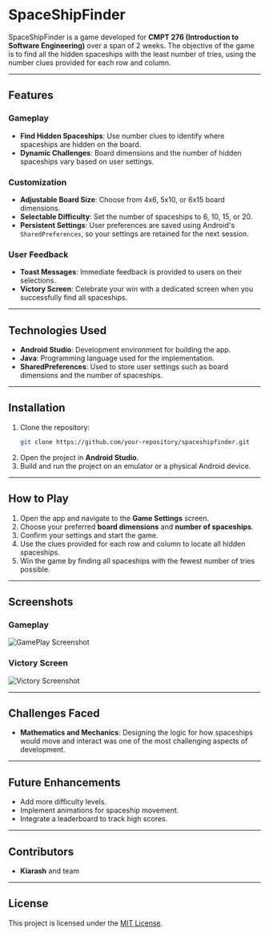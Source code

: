 # SpaceShipFinder

SpaceShipFinder is a game developed for **CMPT 276 (Introduction to Software Engineering)** over a span of 2 weeks. The objective of the game is to find all the hidden spaceships with the least number of tries, using the number clues provided for each row and column.

---

## Features

### Gameplay
- **Find Hidden Spaceships**: Use number clues to identify where spaceships are hidden on the board.
- **Dynamic Challenges**: Board dimensions and the number of hidden spaceships vary based on user settings.

### Customization
- **Adjustable Board Size**: Choose from 4x6, 5x10, or 6x15 board dimensions.
- **Selectable Difficulty**: Set the number of spaceships to 6, 10, 15, or 20.
- **Persistent Settings**: User preferences are saved using Android's `SharedPreferences`, so your settings are retained for the next session.

### User Feedback
- **Toast Messages**: Immediate feedback is provided to users on their selections.
- **Victory Screen**: Celebrate your win with a dedicated screen when you successfully find all spaceships.

---

## Technologies Used
- **Android Studio**: Development environment for building the app.
- **Java**: Programming language used for the implementation.
- **SharedPreferences**: Used to store user settings such as board dimensions and the number of spaceships.

---

## Installation
1. Clone the repository:
   ```bash
   git clone https://github.com/your-repository/spaceshipfinder.git
   ```
2. Open the project in **Android Studio**.
3. Build and run the project on an emulator or a physical Android device.

---

## How to Play
1. Open the app and navigate to the **Game Settings** screen.
2. Choose your preferred **board dimensions** and **number of spaceships**.
3. Confirm your settings and start the game.
4. Use the clues provided for each row and column to locate all hidden spaceships.
5. Win the game by finding all spaceships with the fewest number of tries possible.

---

## Screenshots

### Gameplay
![GamePlay Screenshot](https://github.com/user-attachments/assets/58eefa60-0a20-46d0-a21c-58f0f4f60b5b)


### Victory Screen
![Victory Screenshot](https://github.com/user-attachments/assets/bae9ae8e-e2b1-4a31-99c9-f0e517d391cb)


---

## Challenges Faced
- **Mathematics and Mechanics**: Designing the logic for how spaceships would move and interact was one of the most challenging aspects of development.

---

## Future Enhancements
- Add more difficulty levels.
- Implement animations for spaceship movement.
- Integrate a leaderboard to track high scores.

---

## Contributors
- **Kiarash** and team

---

## License
This project is licensed under the [MIT License](LICENSE).

